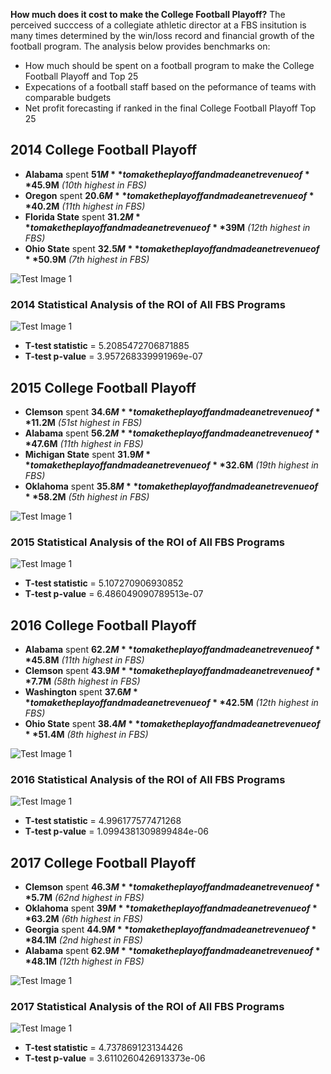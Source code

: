 **How much does it cost to make the College Football Playoff?**
The perceived succcess of a collegiate athletic director at a FBS insitution is many times determined by the win/loss record and financial growth of the football program. The analysis below provides benchmarks on:
* How much should be spent on a football program to make the College Football Playoff and Top 25
* Expecations of a football staff based on the peformance of teams with comparable budgets
* Net profit forecasting if ranked in the final College Football Playoff Top 25

## 2014 College Football Playoff
* **Alabama** spent **$51M** to make the playoff and made a net revenue of **$45.9M** *(10th highest in FBS)*
* **Oregon** spent **$20.6M** to make the playoff and made a net revenue of **$40.2M** *(11th highest in FBS)*
* **Florida State** spent **$31.2M** to make the playoff and made a net revenue of **$39M** *(12th highest in FBS)*
* **Ohio State** spent **$32.5M** to make the playoff and made a net revenue of **$50.9M** *(7th highest in FBS)*

![Test Image 1](2014_net_revenue.png)

### 2014 Statistical Analysis of the ROI of All FBS Programs
![Test Image 1](2014_scatter.png)
* **T-test statistic** = 5.2085472706871885
* **T-test p-value** = 3.957268339991969e-07

## 2015 College Football Playoff
* **Clemson** spent **$34.6M** to make the playoff and made a net revenue of **$11.2M** *(51st highest in FBS)*
* **Alabama** spent **$56.2M** to make the playoff and made a net revenue of **$47.6M** *(11th highest in FBS)*
* **Michigan State** spent **$31.9M** to make the playoff and made a net revenue of **$32.6M** *(19th highest in FBS)*
* **Oklahoma** spent **$35.8M** to make the playoff and made a net revenue of **$58.2M** *(5th highest in FBS)*

![Test Image 1](2015_net_revenue.png)

### 2015 Statistical Analysis of the ROI of All FBS Programs
![Test Image 1](2014_scatter.png)
* **T-test statistic** = 5.107270906930852
* **T-test p-value** = 6.486049090789513e-07

## 2016 College Football Playoff
* **Alabama** spent **$62.2M** to make the playoff and made a net revenue of **$45.8M** *(11th highest in FBS)*
* **Clemson** spent **$43.9M** to make the playoff and made a net revenue of **$7.7M** *(58th highest in FBS)*
* **Washington** spent **$37.6M** to make the playoff and made a net revenue of **$42.5M** *(12th highest in FBS)*
* **Ohio State** spent **$38.4M** to make the playoff and made a net revenue of **$51.4M** *(8th highest in FBS)*

![Test Image 1](2016_net_revenue.png)

### 2016 Statistical Analysis of the ROI of All FBS Programs
![Test Image 1](2014_scatter.png)
* **T-test statistic** = 4.996177577471268
* **T-test p-value** = 1.0994381309899484e-06

## 2017 College Football Playoff
* **Clemson** spent **$46.3M** to make the playoff and made a net revenue of **$5.7M** *(62nd highest in FBS)*
* **Oklahoma** spent **$39M** to make the playoff and made a net revenue of **$63.2M** *(6th highest in FBS)*
* **Georgia** spent **$44.9M** to make the playoff and made a net revenue of **$84.1M** *(2nd highest in FBS)*
* **Alabama** spent **$62.9M** to make the playoff and made a net revenue of **$48.1M** *(12th highest in FBS)*

![Test Image 1](2017_net_revenue.png)

### 2017 Statistical Analysis of the ROI of All FBS Programs
![Test Image 1](2014_scatter.png)
* **T-test statistic** = 4.737869123134426
* **T-test p-value** = 3.6110260426913373e-06

